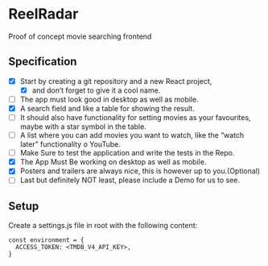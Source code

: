 # ReelRadar

Proof of concept movie searching frontend

## Specification

- [X] Start by creating a git repository and a new React project,
  - [X] and don’t forget to give it a cool name.
- [ ] The app must look good in desktop as well as mobile.
- [X] A search field and like a table for showing the result.
- [ ] It should also have functionality for setting movies as your favourites, maybe with a star symbol in the table.
- [ ] A list where you can add movies you want to watch, like the “watch later” functionality o YouTube.
- [ ] Make Sure to test the application and write the tests in the Repo.
- [X] The App Must Be working on desktop as well as mobile.
- [X] Posters and trailers are always nice, this is however up to you.(Optional)
- [ ] Last but definitely NOT least, please include a Demo for us to see.

## Setup

Create a settings.js file in root with the following content:
```
const environment = {
  ACCESS_TOKEN: <TMDB_V4_API_KEY>,
}
```

